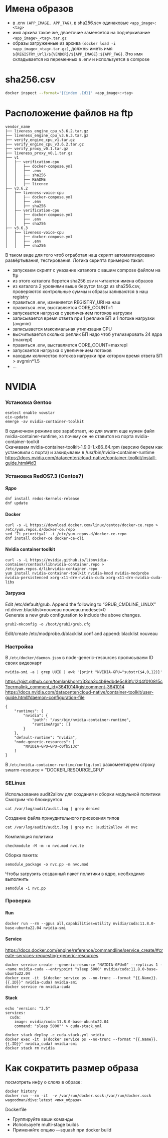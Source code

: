 # Имена образов
- в .env `(APP_IMAGE, APP_TAG)`, в sha256.scv одинаковые `<app_image>:<tag>`
- имя архива такое же, двоеточие заменяется на подчёркивание `<app_image>_<tag>.tar.gz`
- образы загруженные из архива `(docker load -i <app_image>_<tag>.tar.gz)`, должны иметь имя `${REGISTRY_Url}/${VENDOR}/${APP_IMAGE}:${APP_TAG}`. Это имя складывается из переменных в .env и используется в compose
                   
# sha256.csv
``` bash
docker inspect --format='{{index .Id}}' <app_image>:<tag>
```


# Расположение файлов на ftp
    vendor_name
    ├── liveness_engine_cpu_v3.6.2.tar.gz
    ├── liveness_engine_cpu_v3.6.3.tar.gz
    ├── verify_engine_cpu_v1.tar.gz
    ├── verify_engine_cpu_v3.6.2.tar.gz
    ├── verify_proxy_v0.1.tar.gz
    ├── liveness_proxy_v0.1.tar.gz
    ├── v1
    │   ├── verification-cpu
    │   │   ├── docker-compose.yml
    │   │   ├── .env
    │   │   ├── sha256
    │   │   ├── README
    │   │   ├── licence
    ├── v3.6.2
    │   ├── liveness-voice-cpu
    │   │   ├── docker-compose.yml
    │   │   ├── .env
    │   │   ├── sha256
    │   ├── verification-cpu
    │   │   ├── docker-compose.yml
    │   │   ├── .env
    │   │   ├── sha256
    ├── v3.6.3
    │   ├── liveness-voice-cpu
    │   │   ├── docker-compose.yml
    │   │   ├── .env
    │   │   ├── sha256
В таком виде для того чтоб отработал наш скрипт автоматизировано развёртывания, тестирования. Логика скрипта примерно такая:
- запускаем скрипт с указание каталога с вашим compose файлом на ftp
- из этого каталога берется sha256.csv и читаются имена образов
- из каталога 2 уровнями выше берутся tar.gz из sha256.csv, проверяются контрольные суммы и образы заливаются в наш registry
- правиться .env, изменяется REGISTRY_URl на наш
- правиться .env, выставляется CORE_COUNT=1
- запускается нагрузка с увеличением потоков нагрузки
- записывается время ответа при 1 реплике БП и 1 потоке нагрузки (avgmin)
- записывается максимальная утилизация CPU
- высчитывается сколько реплик БП надо чтоб утилизировать 24 ядра (maxrepl)
- правиться .env, выставляется CORE_COUNT=maxrepl
- запускается нагрузка  с увеличением потоков
- находим количество потоков нагрузки при котором время ответа БП > avgmin*1.5
- ...

# NVIDIA
### Установка Gentoo
    eselect enable vowstar
    eix-update
    emerge -av nvidia-container-toolkit

В одиночном режиме все заработает, но для swarm еще нужен файл nvidia-container-runtime, хз почему он не ставится из порта nvidia-container-toolkit  
Скачиваем nvidia-container-toolkit-1.9.0-1.x86_64.rpm (версию берем как установили с порта) и закидываем в /usr/bin/nvidia-container-runtime  
https://docs.nvidia.com/datacenter/cloud-native/container-toolkit/install-guide.html#id3


### Установка RedOS7.3 (Centos7)
#### Ядро  
    dnf install redos-kernels-release
    dnf update

#### Docker  
    curl -s -L https://download.docker.com/linux/centos/docker-ce.repo > /etc/yum.repos.d/docker-ce.repo
    sed '7i priority=1' -i /etc/yum.repos.d/docker-ce.repo
    dnf install docker-ce docker-ce-cli

#### Nvidia container toolkit  
    curl -s -L https://nvidia.github.io/libnvidia-container/centos7/libnvidia-container.repo > /etc/yum.repos.d/libnvidia-container.repo
    yum install nvidia-container-toolkit nvidia-kmod nvidia-modprobe nvidia-persistenced xorg-x11-drv-nvidia-cuda xorg-x11-drv-nvidia-cuda-libs

#### Загрузка  
Edit /etc/default/grub. Append the following  to “GRUB_CMDLINE_LINUX” rd.driver.blacklist=nouveau nouveau.modeset=0  
Generate a new grub configuration to include the above changes.   
```
grub2-mkconfig -o /boot/grub2/grub.cfg
```
Edit/create /etc/modprobe.d/blacklist.conf and append: blacklist nouveau


### Настройка  
В `/etc/docker/daemon.json` в node-generic-resources прописываем ID своих видеокарт  
```
nvidia-smi -a | grep UUID | awk '{print "NVIDIA-GPU="substr($4,0,12)}'
```
https://gist.github.com/tomlankhorst/33da3c4b9edbde5c83fc1244f010815c?permalink_comment_id=3641014#gistcomment-3641014  
https://docs.nvidia.com/datacenter/cloud-native/container-toolkit/user-guide.html#daemon-configuration-file

    {
        "runtimes": {
            "nvidia": {
                "path": "/usr/bin/nvidia-container-runtime",
                "runtimeArgs": [] 
            }
        }, 
        "default-runtime": "nvidia",
        "node-generic-resources": [
            "NVIDIA-GPU=GPU-c0fb513c"
        ]  
    }

В `/etc/nvidia-container-runtime/config.toml` разкоментируем строку swarm-resource = "DOCKER_RESOURCE_GPU"

### SELinux
Использование audit2allow для создания и сборки модульной политики  
Смотрим что блокируется  
```
cat /var/log/audit/audit.log | grep denied
```
Создание файла принудительного присвоения типов
```
cat /var/log/audit/audit.log | grep nvc |audit2allow -M nvc
```
Компиляция политики   
```
checkmodule -M -m -o nvc.mod nvc.te
```

Сборка пакета:   
```
semodule_package -o nvc.pp -m nvc.mod
```
Чтобы загрузить созданный пакет политики в ядро, необходимо выполнить   
```
semodule -i nvc.pp
```

### Проверка
#### Run  
```
docker run --rm --gpus all,capabilities=utility nvidia/cuda:11.8.0-base-ubuntu22.04 nvidia-smi
```

#### Service  
https://docs.docker.com/engine/reference/commandline/service_create/#create-services-requesting-generic-resources  
```
docker service create --generic-resource "NVIDIA-GPU=0" --replicas 1 --name nvidia-cuda --entrypoint "sleep 5000" nvidia/cuda:11.8.0-base-ubuntu22.04
docker exec -it  $(docker service ps --no-trunc --format "{{.Name}}.{{.ID}}" nvidia-cuda) nvidia-smi
docker service rm nvidia-cuda
```
#### Stack  
    echo 'version: "3.5"
    services:
      cuda:
        image: nvidia/cuda:11.8.0-base-ubuntu22.04
        command: "sleep 5000"' > cuda-stack.yml

    docker stack deploy -c cuda-stack.yml nvidia
    docker exec -it  $(docker service ps --no-trunc --format "{{.Name}}.{{.ID}}" nvidia_cuda) nvidia-smi
    docker stack rm nvidia

# Как сократить размер образа
посмотреть инфу о слоях в образе:  
```
docker history
docker run --rm -it  -v /var/run/docker.sock:/var/run/docker.sock wagoodman/dive:latest <имя_образа>
```
Dockerfile  
- Группируйте ваши команды
- Используете multi-stage builds
- Применяйте опцию —squash при docker build
